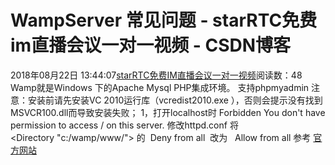 # WampServer 常见问题 - starRTC免费im直播会议一对一视频 - CSDN博客
2018年08月22日 13:44:07[starRTC免费IM直播会议一对一视频](https://me.csdn.net/elesos)阅读数：48
Wamp就是Windows 下的Apache Mysql PHP集成环境。
支持phpmyadmin
注意：安装前请先安装VC 2010运行库（vcredist2010.exe ），否则会提示没有找到MSVCR100.dll而导致安装失败；
1，打开localhost时
Forbidden
You don't have permission to access / on this server.
修改httpd.conf
将<Directory "c:/wamp/www/"> 的
 Deny from all 
改为
  Allow from all
参考
[官方网站](http://www.wampserver.com/)
